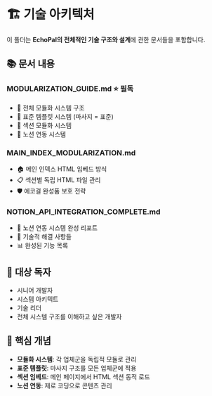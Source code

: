 # 🏗️ 기술 아키텍처

이 폴더는 **EchoPal의 전체적인 기술 구조와 설계**에 관한 문서들을 포함합니다.

## 📚 문서 내용

### **MODULARIZATION_GUIDE.md** ⭐ 필독
- 🔄 전체 모듈화 시스템 구조
- 📁 표준 템플릿 시스템 (마사지 = 표준)
- 🔗 섹션 모듈화 시스템
- 🚀 노션 연동 시스템

### **MAIN_INDEX_MODULARIZATION.md**
- 🏠 메인 인덱스 HTML 임베드 방식
- 📋 섹션별 독립 HTML 파일 관리
- 🛡️ 에코걸 완성품 보호 전략

### **NOTION_API_INTEGRATION_COMPLETE.md**
- 🎉 노션 연동 시스템 완성 리포트
- 🔧 기술적 해결 사항들
- 📊 완성된 기능 목록

## 🎯 대상 독자

- 시니어 개발자
- 시스템 아키텍트
- 기술 리더
- 전체 시스템 구조를 이해하고 싶은 개발자

## 🔑 핵심 개념

- **모듈화 시스템**: 각 업체군을 독립적 모듈로 관리
- **표준 템플릿**: 마사지 구조를 모든 업체군에 적용
- **섹션 임베드**: 메인 페이지에서 HTML 섹션 동적 로드
- **노션 연동**: 제로 코딩으로 콘텐츠 관리